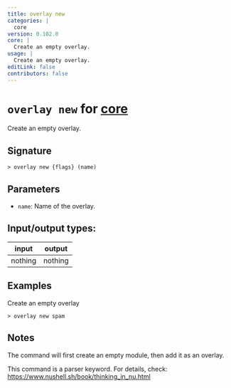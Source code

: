 ```yaml
---
title: overlay new
categories: |
  core
version: 0.102.0
core: |
  Create an empty overlay.
usage: |
  Create an empty overlay.
editLink: false
contributors: false
---
```

<!-- This file is automatically generated. Please edit the command in https://github.com/nushell/nushell instead. -->

# `overlay new` for [core](/commands/categories/core.md)

<div class='command-title'>Create an empty overlay.</div>

## Signature

```> overlay new {flags} (name)```

## Parameters

 -  `name`: Name of the overlay.


## Input/output types:

| input   | output  |
| ------- | ------- |
| nothing | nothing |

## Examples

Create an empty overlay
```nu
> overlay new spam

```

## Notes
The command will first create an empty module, then add it as an overlay.

This command is a parser keyword. For details, check:
  https://www.nushell.sh/book/thinking_in_nu.html